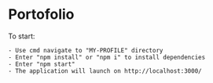 # Portofolio

To start:

    - Use cmd navigate to "MY-PROFILE" directory
    - Enter "npm install" or "npm i" to install dependencies
    - Enter "npm start"
    - The application will launch on http://localhost:3000/ 

